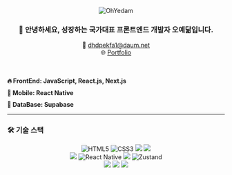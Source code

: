 <div align="center">

  ![OhYedam](https://tech-orbit.wontory.dev/api?title=OhYedam&tech=React,JavaScript,TypeScript,Supabase&size=500&duration=20)

 ### 🌟 안녕하세요, 성장하는 국가대표 프론트엔드 개발자 오예닮입니다.

📧 dhdpekfa1@daum.net
<br/>
🌐 [Portfolio](https://tmp.com)
</div>

<br/>
<br/>

  <div style="text-align: left; display: inline-block; width: 350px;">
    <h4 style="margin: 0 0 10px 0;">🔥 <b>FrontEnd:</b> JavaScript, React.js, Next.js</h4>
    <h4 style="margin: 0 0 10px 0;">📱 <b>Mobile:</b> React Native</h4>
    <h4 style="margin: 0;">💾 <b>DataBase:</b> Supabase</h4>
  </div>

<br/>

---

### 🛠 기술 스택
<div align="center">
  <span>
    <img src="https://img.shields.io/badge/HTML5-E34F26?style=for-the-badge&logo=html5&logoColor=white" alt="HTML5" />
    <img src="https://img.shields.io/badge/CSS3-1572B6?style=for-the-badge&logo=css3&logoColor=white" alt="CSS3" />
    <img src="https://img.shields.io/badge/JavaScript-F7DF1E?style=for-the-badge&logo=javascript&logoColor=black" />
    <img src="https://img.shields.io/badge/TypeScript-007ACC?style=for-the-badge&logo=typescript&logoColor=white" />
  </span>
    
  <br/>
  
  <span>
    <img src="https://img.shields.io/badge/React-61DAFB?style=for-the-badge&logo=react&logoColor=black" />
    <img src="https://img.shields.io/badge/React_Native-61DAFB?style=for-the-badge&logo=react&logoColor=black" alt="React Native" />
    <img src="https://img.shields.io/badge/Next.js-000000?style=for-the-badge&logo=nextdotjs&logoColor=white" />
    <img src="https://img.shields.io/badge/Zustand-181717?style=for-the-badge&logo=Zustand&logoColor=white" alt="Zustand" />
  </span>
    
  <br/>
  
  <span>
    <img src="https://img.shields.io/badge/Git-F05032?style=for-the-badge&logo=git&logoColor=white" />
    <img src="https://img.shields.io/badge/Figma-F24E1E?style=for-the-badge&logo=figma&logoColor=white" />
    <img src="https://img.shields.io/badge/Supabase-3ECF8E?style=for-the-badge&logo=supabase&logoColor=white" />
  </span>
</div>


